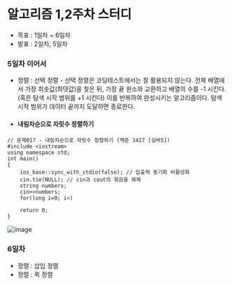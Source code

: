 # 알고리즘 1,2주차 스터디
- 목표 : 1일차 ~ 6일차
- 발표 : 2일차, 5일차
### 5일차 이어서
- 정렬 : 선택 정렬 - 선택 정렬은 코딩테스트에서는 잘 활용되지 않는다. 전체 배열에서 가장 최솟값(최댓값)을 찾은 뒤, 가장 끝 원소와 교환하고 배열의 수를 -1 시킨다. (혹은 탐색 시작 범위를 +1 시킨다) 이를 반복하여 완성시키는 알고리즘이다. 탐색 시작 범위가 데이터 끝까지 도달하면 종료한다.
- #### 내림차순으로 자릿수 정렬하기
```
// 문제017 - 내림차순으로 자릿수 정렬하기 (백준 1427 [실버5])
#include <iostream>
using namespace std;
int main()
{
    ios_base::sync_with_stdio(false); // 입출력 동기화 비활성화
    cin.tie(NULL); // cin과 cout의 묶음을 해제
    string numbers;
    cin>>numbers;
    for(long i=0; i<)

    return 0;
}
```
![image](https://github.com/ChaeDoll/TIL/assets/108540812/fc0d28b6-b251-4546-8e1c-051e079a0488)


### 6일차
- 정렬 : 삽입 정렬
- 정렬 : 퀵 정렬
